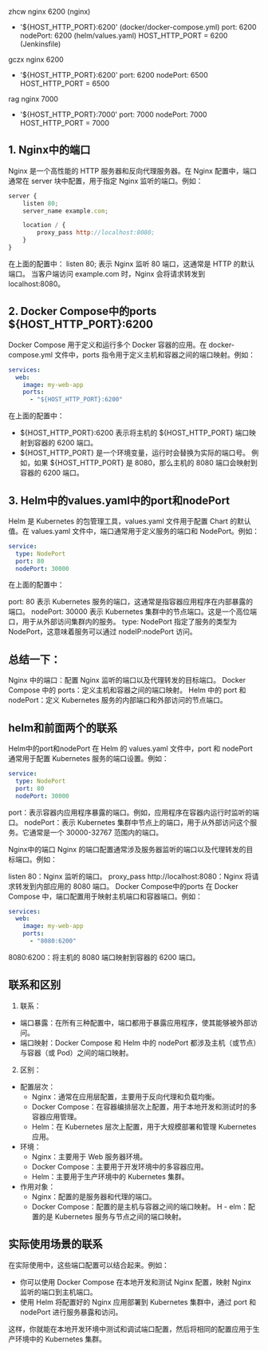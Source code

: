 zhcw 
nginx 6200  (nginx)
- '${HOST_HTTP_PORT}:6200'  (docker/docker-compose.yml)
  port: 6200
  nodePort: 6200    (helm/values.yaml)
 HOST_HTTP_PORT = 6200  (Jenkinsfile)

gczx
nginx 6200
 - '${HOST_HTTP_PORT}:6200'
port: 6200
  nodePort: 6500
 HOST_HTTP_PORT = 6500

rag
nginx 7000
- '${HOST_HTTP_PORT}:7000'
port: 7000
  nodePort: 7000
 HOST_HTTP_PORT = 7000


## 1. Nginx中的端口
Nginx 是一个高性能的 HTTP 服务器和反向代理服务器。在 Nginx 配置中，端口通常在 server 块中配置，用于指定 Nginx 监听的端口。例如：

```js
server {
    listen 80;
    server_name example.com;

    location / {
        proxy_pass http://localhost:8080;
    }
}
```
在上面的配置中：
    listen 80; 表示 Nginx 监听 80 端口，这通常是 HTTP 的默认端口。
    当客户端访问 example.com 时，Nginx 会将请求转发到 localhost:8080。

## 2. Docker Compose中的ports ${HOST_HTTP_PORT}:6200
Docker Compose 用于定义和运行多个 Docker 容器的应用。在 docker-compose.yml 文件中，ports 指令用于定义主机和容器之间的端口映射。例如：

```yaml
services:
  web:
    image: my-web-app
    ports:
      - "${HOST_HTTP_PORT}:6200"
```
在上面的配置中：

- ${HOST_HTTP_PORT}:6200 表示将主机的 ${HOST_HTTP_PORT} 端口映射到容器的 6200 端口。
- ${HOST_HTTP_PORT} 是一个环境变量，运行时会替换为实际的端口号。
例如，如果 ${HOST_HTTP_PORT} 是 8080，那么主机的 8080 端口会映射到容器的 6200 端口。

## 3. Helm中的values.yaml中的port和nodePort
Helm 是 Kubernetes 的包管理工具，values.yaml 文件用于配置 Chart 的默认值。在 values.yaml 文件中，端口通常用于定义服务的端口和 NodePort。例如：

```yaml
service:
  type: NodePort
  port: 80
  nodePort: 30000
```

在上面的配置中：

port: 80 表示 Kubernetes 服务的端口，这通常是指容器应用程序在内部暴露的端口。
nodePort: 30000 表示 Kubernetes 集群中的节点端口。这是一个高位端口，用于从外部访问集群内的服务。
type: NodePort 指定了服务的类型为 NodePort，这意味着服务可以通过 nodeIP:nodePort 访问。

## 总结一下：

Nginx 中的端口：配置 Nginx 监听的端口以及代理转发的目标端口。
Docker Compose 中的 ports：定义主机和容器之间的端口映射。
Helm 中的 port 和 nodePort：定义 Kubernetes 服务的内部端口和外部访问的节点端口。


## helm和前面两个的联系
Helm中的port和nodePort
在 Helm 的 values.yaml 文件中，port 和 nodePort 通常用于配置 Kubernetes 服务的端口设置。例如：

```yaml
service:
  type: NodePort
  port: 80
  nodePort: 30000
```

port：表示容器内应用程序暴露的端口。例如，应用程序在容器内运行时监听的端口。
nodePort：表示 Kubernetes 集群中节点上的端口，用于从外部访问这个服务。它通常是一个 30000-32767 范围内的端口。

Nginx中的端口
Nginx 的端口配置通常涉及服务器监听的端口以及代理转发的目标端口。例如：


listen 80：Nginx 监听的端口。
proxy_pass http://localhost:8080：Nginx 将请求转发到内部应用的 8080 端口。
Docker Compose中的ports
在 Docker Compose 中，端口配置用于映射主机端口和容器端口。例如：

```yaml
services:
  web:
    image: my-web-app
    ports:
      - "8080:6200"
```

8080:6200：将主机的 8080 端口映射到容器的 6200 端口。

## 联系和区别

1. 联系：
- 端口暴露：在所有三种配置中，端口都用于暴露应用程序，使其能够被外部访问。
- 端口映射：Docker Compose 和 Helm 中的 nodePort 都涉及主机（或节点）与容器（或 Pod）之间的端口映射。
2. 区别：

- 配置层次：
    - Nginx：通常在应用层配置，主要用于反向代理和负载均衡。
    - Docker Compose：在容器编排层次上配置，用于本地开发和测试时的多容器应用管理。
    - Helm：在 Kubernetes 层次上配置，用于大规模部署和管理 Kubernetes 应用。
- 环境：
    - Nginx：主要用于 Web 服务器环境。
    - Docker Compose：主要用于开发环境中的多容器应用。
    - Helm：主要用于生产环境中的 Kubernetes 集群。
- 作用对象：
    - Nginx：配置的是服务器和代理的端口。
    - Docker Compose：配置的是主机与容器之间的端口映射。
H    - elm：配置的是 Kubernetes 服务与节点之间的端口映射。

## 实际使用场景的联系
在实际使用中，这些端口配置可以结合起来。例如：

- 你可以使用 Docker Compose 在本地开发和测试 Nginx 配置，映射 Nginx 监听的端口到主机端口。
- 使用 Helm 将配置好的 Nginx 应用部署到 Kubernetes 集群中，通过 port 和 nodePort 进行服务暴露和访问。

这样，你就能在本地开发环境中测试和调试端口配置，然后将相同的配置应用于生产环境中的 Kubernetes 集群。